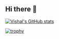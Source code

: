 ## Hi there 👋

<!--
**vk28122812/vk28122812** is a ✨ _special_ ✨ repository because its `README.md` (this file) appears on your GitHub profile.

Here are some ideas to get you started:

- 🔭 I’m currently working on ...
- 🌱 I’m currently learning ...
- 👯 I’m looking to collaborate on ...
- 🤔 I’m looking for help with ...
- 💬 Ask me about ...
- 📫 How to reach me: ...
- 😄 Pronouns: ...
- ⚡ Fun fact: ...
-->
[![Vishal's GitHub stats](https://github-readme-stats.vercel.app/api?username=vk28122812)](https://github.com/vk28122812/github-readme-stats)

[![trophy](https://github-profile-trophy.vercel.app/?username=vk28122812)](https://github.com/vk28122812/github-profile-trophy)
